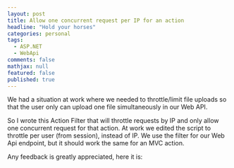 ```yaml
---
layout: post
title: Allow one concurrent request per IP for an action
headline: "Hold your horses"
categories: personal
tags: 
  - ASP.NET
  - WebApi
comments: false
mathjax: null
featured: false
published: true
---
```

We had a situation at work where we needed to throttle/limit file uploads so that the user only can upload one file simultaneously in our Web API.

So I wrote this Action Filter that will throttle requests by IP and only allow one concurrent request for that action. At work we edited the script to throttle per user (from session), instead of IP. We use the filter for our Web Api endpoint, but it should work the same for an MVC action.

Any feedback is greatly appreciated, here it is:

<script src="https://gist.github.com/abergs/9334586.js"></script>

